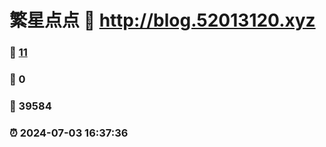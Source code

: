 # 繁星点点 :link: http://blog.52013120.xyz 
### :page_facing_up: [11](http://blog.52013120.xyz/tag.html) 
### :speech_balloon: 0 
### :hibiscus: 39584 
### :alarm_clock: 2024-07-03 16:37:36 
